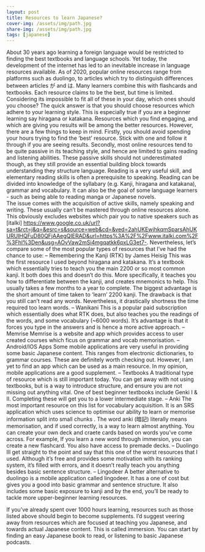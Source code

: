```yaml
---
layout: post
title: Resources to learn Japanese?  
cover-img: /assets/img/path.jpg
share-img: /assets/img/path.jpg
tags: [japanese]
---
```

About 30 years ago learning a foreign language would be restricted to finding the best textbooks and language schools. Yet today, the development of the internet has led to an inevitable increase in  language resources available. As of 2020, popular online resources range from platforms such as duolingo, to articles which try to distinguish differences between articles が and は. Many learners combine this with flashcards and textbooks. Each resource claims to be the best, but time is limited. Considering its impossible to fit all of these in your day, which ones should you choose?
The quick answer is that you should choose resources which adhere to your learning style. This is especially true if you are a beginner learning say hiragana or katakana. Resources which you find engaging, and which are giving you results will be among the better resources. However, there are a few things to  keep in mind. Firstly, you should avoid spending your hours trying to find the ‘best’ resource. Stick with one and follow it through if you are seeing results. Secondly, most online resources tend to be quite passive in its teaching style, and hence are limited to gains reading and listening abilities.
These passive skills should not underestimated though, as they still provide an essential building block towards understanding they structure language. Reading is a very useful skill, and elementary reading skills is often a prerequisite to speaking. Reading can be divided into knowledge of the syllabary (e.g. Kanji, hiragana and katakana), grammar and vocabulary. It can also be the goal of some language learners - such as being able to reading manga or Japanese novels.  
The issue comes with the acquisition of active skills, namely speaking and writing.  These usually can’t be mastered through online resources alone. This obviously excludes websites which pair you to native speakers such as [italki] https://www.google.co.uk/url?sa=t&rct=j&q=&esrc=s&source=web&cd=&ved=2ahUKEwjhkqmSparsAhUKURUIHQFuD80QFjAAegQIERAD&url=https%3A%2F%2Fwww.italki.com%2F%3Fhl%3Den&usg=AOvVaw2mSi4mgqatkk6pxLG3et7-.
Nevertheless, let’s compare some of the most popular types of resources that I’ve had the chance to use:
–	Remembering the Kanji (RTK) by James Heisig
This was the first resource I used beyond hiragana and katakana. It’s a textbook which essentially  tries to teach you the main 2200 or so most common kanji. It both does this and doesn’t do this. More specifically, it teaches you how to differentiate between the kanji, and creates mnemonics to help. This usually takes a few months to a year to complete. The biggest advantage is the short amount of time taken to ‘learn’ 2200 kanji. The drawback is that you still can’t read any words. Nevertheless, it drastically shortness the time required too learn words. 
–	Wanikani 
This is a popular paid subscription which essentially does what RTK does, but also teaches you the readings of the words, and some vocabulary (~6000 words). It’s advantage is that it forces you type in the answers and is hence a more active approach. 
–	Memrise
Memrise is a website and app which provides access to user created courses which ficus on grammar and vocab memorisation. 
–	Android/IOS Apps 
Some mobile applications are very useful in providing some basic Japanese content. This ranges from electronic dictionaries, to grammar courses. These are definitely worth checking out. However, I am yet to find an app which can be used as a main resource. In my opinion, mobile applications  are a good supplement.
–	Textbooks 
A traditional type of resource which is still important today. You can get away with not using textbooks, but is a way to introduce structure, and ensure you are not missing out anything vital. One of best beginner textbooks include Genki I & II. Completing these will get you to a lower intermediate stage. 
–	Anki 
The most important resource on this list for vocabulary acquisition. It is an SRS application which uses science to optimise our ability to learn or memorise information split into small chunks . The word anki (暗記) literally means memorisation, and if used correctly, is a way to learn almost anything. You can create your own deck and craete cards based on words you’ve come across. For example, If you learn a new word through immersion, you can create a new flashcard. You also have access to premade decks.
–	Duolingo 
Ill get straight to the point and say that this one of the worst resources that I used. Although it’s free and provides some motivation with its ranking system, it’s filled with errors, and it doesn’t really teach you anything besides basic sentence structure.
–	Lingodeer
A better alternative to duolingo is a mobile application called lingodeer. It has a one of cost but gives you a good into basic grammar and sentence structure. It also includes some basic exposure to kanji and by the end, you’ll be ready to tackle more upper-beginner learning resources.

If you’ve already spent over 1000 hours learning, resources such as those listed above should begin to become supplements. I’d suggest veering away from resources which are focused at teaching you Japanese, and towards actual Japanese content. This is called immersion. You can start by finding an easy Japanese book to read, or listening to basic Japanese podcasts. 
